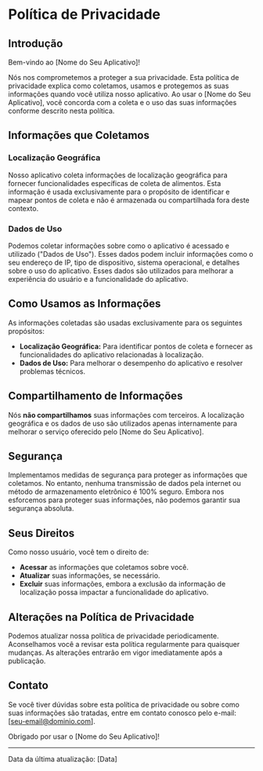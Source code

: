 # Política de Privacidade

## Introdução

Bem-vindo ao [Nome do Seu Aplicativo]!

Nós nos comprometemos a proteger a sua privacidade. Esta política de privacidade explica como coletamos, usamos e protegemos as suas informações quando você utiliza nosso aplicativo. Ao usar o [Nome do Seu Aplicativo], você concorda com a coleta e o uso das suas informações conforme descrito nesta política.

## Informações que Coletamos

### Localização Geográfica

Nosso aplicativo coleta informações de localização geográfica para fornecer funcionalidades específicas de coleta de alimentos. Esta informação é usada exclusivamente para o propósito de identificar e mapear pontos de coleta e não é armazenada ou compartilhada fora deste contexto.

### Dados de Uso

Podemos coletar informações sobre como o aplicativo é acessado e utilizado ("Dados de Uso"). Esses dados podem incluir informações como o seu endereço de IP, tipo de dispositivo, sistema operacional, e detalhes sobre o uso do aplicativo. Esses dados são utilizados para melhorar a experiência do usuário e a funcionalidade do aplicativo.

## Como Usamos as Informações

As informações coletadas são usadas exclusivamente para os seguintes propósitos:

- **Localização Geográfica:** Para identificar pontos de coleta e fornecer as funcionalidades do aplicativo relacionadas à localização.
- **Dados de Uso:** Para melhorar o desempenho do aplicativo e resolver problemas técnicos.

## Compartilhamento de Informações

Nós **não compartilhamos** suas informações com terceiros. A localização geográfica e os dados de uso são utilizados apenas internamente para melhorar o serviço oferecido pelo [Nome do Seu Aplicativo].

## Segurança

Implementamos medidas de segurança para proteger as informações que coletamos. No entanto, nenhuma transmissão de dados pela internet ou método de armazenamento eletrônico é 100% seguro. Embora nos esforcemos para proteger suas informações, não podemos garantir sua segurança absoluta.

## Seus Direitos

Como nosso usuário, você tem o direito de:

- **Acessar** as informações que coletamos sobre você.
- **Atualizar** suas informações, se necessário.
- **Excluir** suas informações, embora a exclusão da informação de localização possa impactar a funcionalidade do aplicativo.

## Alterações na Política de Privacidade

Podemos atualizar nossa política de privacidade periodicamente. Aconselhamos você a revisar esta política regularmente para quaisquer mudanças. As alterações entrarão em vigor imediatamente após a publicação.

## Contato

Se você tiver dúvidas sobre esta política de privacidade ou sobre como suas informações são tratadas, entre em contato conosco pelo e-mail: [seu-email@dominio.com].

Obrigado por usar o [Nome do Seu Aplicativo]!

---

Data da última atualização: [Data]
